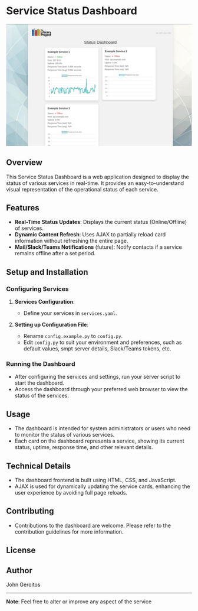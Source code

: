 # Service Status Dashboard

<img src="https://github.com/unverbosejohn/uptimer/blob/main/static/images/dashboard.jpg?raw=true" width="800" alt="Uptimer dashboard">

## Overview
This Service Status Dashboard is a web application designed to display the status of various services in real-time. It provides an easy-to-understand visual representation of the operational status of each service.

## Features
- **Real-Time Status Updates**: Displays the current status (Online/Offline) of services.
- **Dynamic Content Refresh**: Uses AJAX to partially reload card information without refreshing the entire page.
- **Mail/Slack/Teams Notifications** (future): Notify contacts if a service remains
offline after a set period.

## Setup and Installation

### Configuring Services
1. **Services Configuration**: 
   - Define your services in `services.yaml`.

2. **Setting up Configuration File**:
   - Rename `config.example.py` to `config.py`.
   - Edit `config.py` to suit your environment and preferences, such as default values, smpt server details, Slack/Teams tokens, etc.

### Running the Dashboard
- After configuring the services and settings, run your server script to start the dashboard.
- Access the dashboard through your preferred web browser to view the status of the services.

## Usage
- The dashboard is intended for system administrators or users who need to monitor the status of various services.
- Each card on the dashboard represents a service, showing its current status, uptime, response time, and other relevant details.

## Technical Details
- The dashboard frontend is built using HTML, CSS, and JavaScript.
- AJAX is used for dynamically updating the service cards, enhancing the user experience by avoiding full page reloads.

## Contributing
- Contributions to the dashboard are welcome. Please refer to the contribution guidelines for more information.

## License


## Author
John Geroitos

---

**Note**: Feel free to alter or improve any aspect of the service
